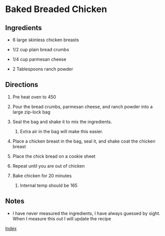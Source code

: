 # Baked Breaded Chicken

## Ingredients

- 6 large skinless chicken breasts

- 1/2 cup plain bread crumbs

- 1/4 cup parmesan cheese

- 2 Tablespoons ranch powder

## Directions

1.  Pre heat oven to 450

2.  Pour the bread crumbs, parmesan cheese, and ranch powder into a large zip-lock bag

3.  Seal the bag and shake it to mix the ingredients.

    1.  Extra air in the bag will make this easier.

4.  Place a chicken breast in the bag, seal it, and shake coat the chicken breast

5.  Place the chick bread on a cookie sheet

6.  Repeat until you are out of chicken

7.  Bake chicken for 20 minutes

    1.  Internal temp should be 165

## Notes

- I have never measured the ingredients, I have always guessed by sight. When I measure this out I will update the recipe

[Index](index.html)
